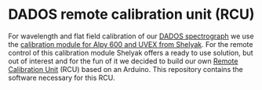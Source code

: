 # DADOS remote calibration unit (RCU)
For wavelength and flat field calibration of our [DADOS spectrograph](https://www.baader-planetarium.com/en/instruments/spectroscopy/dados-slit-spectrograph.html?page=1) we use the [calibration module for Alpy 600 and UVEX from Shelyak](https://www.shelyak.com/produit/pf0037-module-detalonnage-alpy/?lang=en). For the remote control of this calibration module Shelyak offers a ready to use solution, but out of interest and for the fun of it we decided to build our own [Remote Calibration Unit](https://polaris.astro.physik.uni-potsdam.de/wiki/doku.php?id=en:ost:spektrograph:dados_calibration) (RCU) based on an Arduino. This repository contains the software necessary for this RCU.
